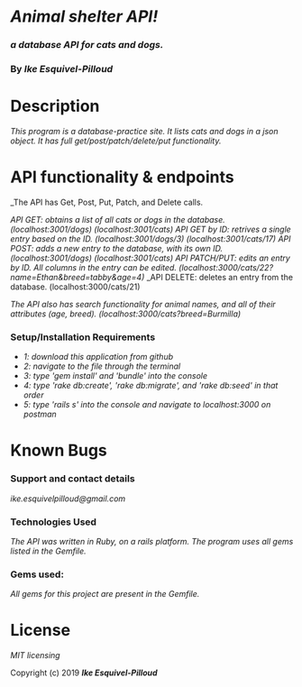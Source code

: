 # _Animal shelter API!_

### _a database API for cats and dogs._

### By _**Ike Esquivel-Pilloud**_

# Description

_This program is a database-practice site. It lists cats and dogs in a json object. It has full get/post/patch/delete/put functionality._

# API functionality & endpoints

_The API has Get, Post, Put, Patch, and Delete calls.

_API GET: obtains a list of all cats or dogs in the database. (localhost:3001/dogs) (localhost:3001/cats)_
_API GET by ID: retrives a single entry based on the ID. (localhost:3001/dogs/3) (localhost:3001/cats/17)_
_API POST: adds a new entry to the database, with its own ID. (localhost:3001/dogs) (localhost:3001/cats)_
_API PATCH/PUT: edits an entry by ID. All columns in the entry can be edited. (localhost:3000/cats/22?name=Ethan&breed=tabby&age=4)_
_API DELETE: deletes an entry from the database. (localhost:3000/cats/21)

_The API also has search functionality for animal names, and all of their attributes (age, breed)._
_(localhost:3000/cats?breed=Burmilla)_

### Setup/Installation Requirements

* _1: download this application from github_
* _2: navigate to the file through the terminal_
* _3: type 'gem install' and 'bundle' into the console_
* _4: type 'rake db:create', 'rake db:migrate', and 'rake db:seed' in that order_
* _5: type 'rails s' into the console and navigate to localhost:3000 on postman_

# Known Bugs

### Support and contact details

_ike.esquivelpilloud@gmail.com_

### Technologies Used

_The API was written in Ruby, on a rails platform. The program uses all gems listed in the Gemfile._

### Gems used:

_All gems for this project are present in the Gemfile._

# License

_MIT licensing_

Copyright (c) 2019 **_Ike Esquivel-Pilloud_**
